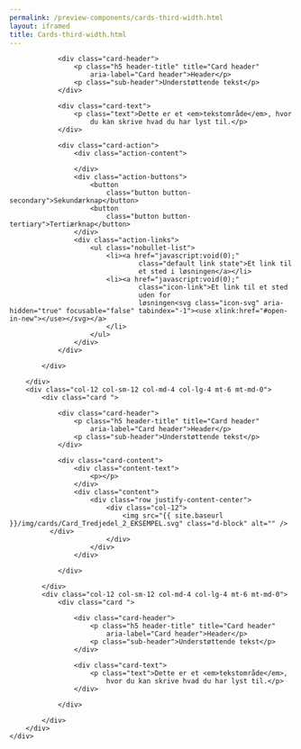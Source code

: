 ```yaml
--- 
permalink: /preview-components/cards-third-width.html
layout: iframed 
title: Cards-third-width.html
---
```

<div class="container">
    <div class="row">
        <div class="col-12 col-sm-12 col-md-4 col-lg-4">
            <div class="card ">

                <div class="card-header">
                    <p class="h5 header-title" title="Card header"
                        aria-label="Card header">Header</p>
                    <p class="sub-header">Understøttende tekst</p>
                </div>

                <div class="card-text">
                    <p class="text">Dette er et <em>tekstområde</em>, hvor
                        du kan skrive hvad du har lyst til.</p>
                </div>

                <div class="card-action">
                    <div class="action-content">

                    </div>
                    <div class="action-buttons">
                        <button
                            class="button button-secondary">Sekundærknap</button>
                        <button
                            class="button button-tertiary">Tertiærknap</button>
                    </div>
                    <div class="action-links">
                        <ul class="nobullet-list">
                            <li><a href="javascript:void(0);"
                                    class="default link state">Et link til
                                    et sted i løsningen</a></li>
                            <li><a href="javascript:void(0);"
                                    class="icon-link">Et link til et sted
                                    uden for
                                    løsningen<svg class="icon-svg" aria-hidden="true" focusable="false" tabindex="-1"><use xlink:href="#open-in-new"></use></svg></a>
                            </li>
                        </ul>
                    </div>
                </div>

            </div>

        </div>
        <div class="col-12 col-sm-12 col-md-4 col-lg-4 mt-6 mt-md-0">
            <div class="card ">

                <div class="card-header">
                    <p class="h5 header-title" title="Card header"
                        aria-label="Card header">Header</p>
                    <p class="sub-header">Understøttende tekst</p>
                </div>

                <div class="card-content">
                    <div class="content-text">
                        <p></p>
                    </div>
                    <div class="content">
                        <div class="row justify-content-center">
                            <div class="col-12">
                                <img src="{{ site.baseurl }}/img/cards/Card_Tredjedel_2_EKSEMPEL.svg" class="d-block" alt="" />
              </div>
                            </div>
                        </div>
                    </div>

                </div>

            </div>
            <div class="col-12 col-sm-12 col-md-4 col-lg-4 mt-6 mt-md-0">
                <div class="card ">

                    <div class="card-header">
                        <p class="h5 header-title" title="Card header"
                            aria-label="Card header">Header</p>
                        <p class="sub-header">Understøttende tekst</p>
                    </div>

                    <div class="card-text">
                        <p class="text">Dette er et <em>tekstområde</em>,
                            hvor du kan skrive hvad du har lyst til.</p>
                    </div>

                </div>

            </div>
        </div>
    </div>
